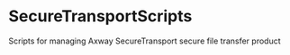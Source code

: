 SecureTransportScripts
======================

Scripts for managing Axway SecureTransport secure file transfer product
